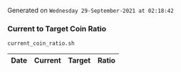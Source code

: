 Generated on `Wednesday 29-September-2021 at 02:18:42`

### Current to Target Coin Ratio
`current_coin_ratio.sh`

Date|Current|Target|Ratio
---|---|---|---
